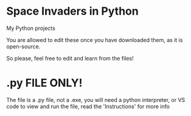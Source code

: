 # Space Invaders in Python
My Python projects

You are allowed to edit these once you have downloaded them, as it is open-source.

So please, feel free to edit and learn from the files!

# .py FILE ONLY!

The file is a .py file, not a .exe, you will need a python interpreter, or VS code to view and run the file, read the 'Instructions' for more info
